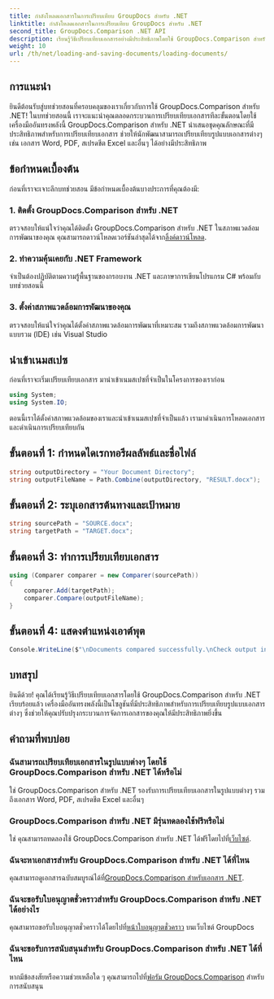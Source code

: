 ```yaml
---
title: กำลังโหลดเอกสารในการเปรียบเทียบ GroupDocs สำหรับ .NET
linktitle: กำลังโหลดเอกสารในการเปรียบเทียบ GroupDocs สำหรับ .NET
second_title: GroupDocs.Comparison .NET API
description: เรียนรู้วิธีเปรียบเทียบเอกสารอย่างมีประสิทธิภาพโดยใช้ GroupDocs.Comparison สำหรับ .NET ปรับปรุงกระบวนการจัดการเอกสารของคุณ
weight: 10
url: /th/net/loading-and-saving-documents/loading-documents/
---
```

## การแนะนำ
ยินดีต้อนรับสู่บทช่วยสอนที่ครอบคลุมของเราเกี่ยวกับการใช้ GroupDocs.Comparison สำหรับ .NET! ในบทช่วยสอนนี้ เราจะแนะนำคุณตลอดกระบวนการเปรียบเทียบเอกสารทีละขั้นตอนโดยใช้เครื่องมืออันทรงพลังนี้ GroupDocs.Comparison สำหรับ .NET นำเสนอชุดคุณลักษณะที่มีประสิทธิภาพสำหรับการเปรียบเทียบเอกสาร ช่วยให้นักพัฒนาสามารถเปรียบเทียบรูปแบบเอกสารต่างๆ เช่น เอกสาร Word, PDF, สเปรดชีต Excel และอื่นๆ ได้อย่างมีประสิทธิภาพ
## ข้อกำหนดเบื้องต้น
ก่อนที่เราจะเจาะลึกบทช่วยสอน มีข้อกำหนดเบื้องต้นบางประการที่คุณต้องมี:
### 1. ติดตั้ง GroupDocs.Comparison สำหรับ .NET
 ตรวจสอบให้แน่ใจว่าคุณได้ติดตั้ง GroupDocs.Comparison สำหรับ .NET ในสภาพแวดล้อมการพัฒนาของคุณ คุณสามารถดาวน์โหลดเวอร์ชันล่าสุดได้จาก[ลิ้งค์ดาวน์โหลด](https://releases.groupdocs.com/comparison/net/).
### 2. ทำความคุ้นเคยกับ .NET Framework
จำเป็นต้องปฏิบัติตามความรู้พื้นฐานของกรอบงาน .NET และภาษาการเขียนโปรแกรม C# พร้อมกับบทช่วยสอนนี้
### 3. ตั้งค่าสภาพแวดล้อมการพัฒนาของคุณ
ตรวจสอบให้แน่ใจว่าคุณได้ตั้งค่าสภาพแวดล้อมการพัฒนาที่เหมาะสม รวมถึงสภาพแวดล้อมการพัฒนาแบบรวม (IDE) เช่น Visual Studio

## นำเข้าเนมสเปซ
ก่อนที่เราจะเริ่มเปรียบเทียบเอกสาร มานำเข้าเนมสเปซที่จำเป็นในโครงการของเราก่อน

```csharp
using System;
using System.IO;
```

ตอนนี้เราได้ตั้งค่าสภาพแวดล้อมของเราและนำเข้าเนมสเปซที่จำเป็นแล้ว เรามาดำเนินการโหลดเอกสารและดำเนินการเปรียบเทียบกัน
## ขั้นตอนที่ 1: กำหนดไดเรกทอรีผลลัพธ์และชื่อไฟล์
```csharp
string outputDirectory = "Your Document Directory";
string outputFileName = Path.Combine(outputDirectory, "RESULT.docx");
```
## ขั้นตอนที่ 2: ระบุเอกสารต้นทางและเป้าหมาย
```csharp
string sourcePath = "SOURCE.docx";
string targetPath = "TARGET.docx";
```
## ขั้นตอนที่ 3: ทำการเปรียบเทียบเอกสาร
```csharp
using (Comparer comparer = new Comparer(sourcePath))
{
    comparer.Add(targetPath);
    comparer.Compare(outputFileName);
}
```
## ขั้นตอนที่ 4: แสดงตำแหน่งเอาต์พุต
```csharp
Console.WriteLine($"\nDocuments compared successfully.\nCheck output in {outputDirectory}.");
```

## บทสรุป
ยินดีด้วย! คุณได้เรียนรู้วิธีเปรียบเทียบเอกสารโดยใช้ GroupDocs.Comparison สำหรับ .NET เรียบร้อยแล้ว เครื่องมืออันทรงพลังนี้เป็นโซลูชันที่มีประสิทธิภาพสำหรับการเปรียบเทียบรูปแบบเอกสารต่างๆ ซึ่งช่วยให้คุณปรับปรุงกระบวนการจัดการเอกสารของคุณให้มีประสิทธิภาพยิ่งขึ้น
## คำถามที่พบบ่อย
### ฉันสามารถเปรียบเทียบเอกสารในรูปแบบต่างๆ โดยใช้ GroupDocs.Comparison สำหรับ .NET ได้หรือไม่
ใช่ GroupDocs.Comparison สำหรับ .NET รองรับการเปรียบเทียบเอกสารในรูปแบบต่างๆ รวมถึงเอกสาร Word, PDF, สเปรดชีต Excel และอื่นๆ
### GroupDocs.Comparison สำหรับ .NET มีรุ่นทดลองใช้ฟรีหรือไม่
 ใช่ คุณสามารถทดลองใช้ GroupDocs.Comparison สำหรับ .NET ได้ฟรีโดยไปที่[เว็บไซต์](https://releases.groupdocs.com/).
### ฉันจะหาเอกสารสำหรับ GroupDocs.Comparison สำหรับ .NET ได้ที่ไหน
 คุณสามารถดูเอกสารฉบับสมบูรณ์ได้ที่[GroupDocs.Comparison สำหรับเอกสาร .NET](https://tutorials.groupdocs.com/comparison/net/).
### ฉันจะขอรับใบอนุญาตชั่วคราวสำหรับ GroupDocs.Comparison สำหรับ .NET ได้อย่างไร
 คุณสามารถขอรับใบอนุญาตชั่วคราวได้โดยไปที่[หน้าใบอนุญาตชั่วคราว](https://purchase.groupdocs.com/temporary-license/) บนเว็บไซต์ GroupDocs
### ฉันจะขอรับการสนับสนุนสำหรับ GroupDocs.Comparison สำหรับ .NET ได้ที่ไหน
 หากมีข้อสงสัยหรือความช่วยเหลือใด ๆ คุณสามารถไปที่[ฟอรัม GroupDocs.Comparison](https://forum.groupdocs.com/c/comparison/12) สำหรับการสนับสนุน